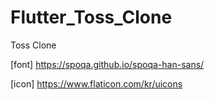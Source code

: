 # Flutter_Toss_Clone
Toss Clone


[font] https://spoqa.github.io/spoqa-han-sans/


[icon] https://www.flaticon.com/kr/uicons

